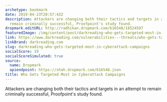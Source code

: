 ```yaml
---
archetype: bookmark
date: 2019-04-23T20:57:43Z
description: Attackers are changing both their tactics and targets in an attempt to
  remain criminally successful, Proofpoint's study found.
dropmark.editURL: http://radhikan.dropmark.com/616548/18524597
featuredImage: /img/content/post/darkreading-who-gets-targeted-most-in-cyberattack-campaigns.jpg
link: https://www.darkreading.com/vulnerabilities---threats/who-gets-targeted-most-in-cyberattack-campaigns/d/d-id/1334494
linkBrand: darkreading.com
slug: darkreading-who-gets-targeted-most-in-cyberattack-campaigns
socialScore: 19
socialScoreSimulated: true
source:
  name: Dropmark
  apiendpoint: https://shah.dropmark.com/616548.json
title: Who Gets Targeted Most in Cyberattack Campaigns
---
```

Attackers are changing both their tactics and targets in an attempt to remain criminally successful, Proofpoint's study found.